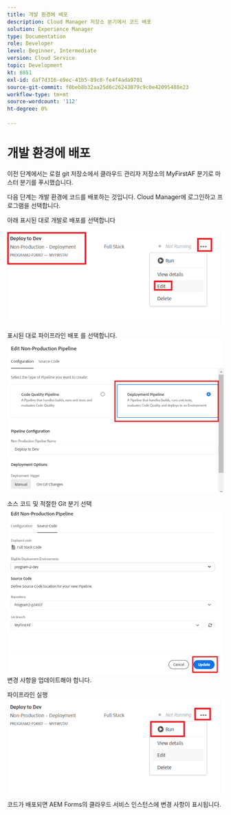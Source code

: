 ```yaml
---
title: 개발 환경에 배포
description: Cloud Manager 저장소 분기에서 코드 배포
solution: Experience Manager
type: Documentation
role: Developer
level: Beginner, Intermediate
version: Cloud Service
topic: Development
kt: 8851
exl-id: daf7d316-e9ec-41b5-89c8-fe4f4ada9701
source-git-commit: f0beb8b32aa25d6c26243879c9c0e42095488e23
workflow-type: tm+mt
source-wordcount: '112'
ht-degree: 0%

---
```


# 개발 환경에 배포

이전 단계에서는 로컬 git 저장소에서 클라우드 관리자 저장소의 MyFirstAF 분기로 마스터 분기를 푸시했습니다.

다음 단계는 개발 환경에 코드를 배포하는 것입니다.
Cloud Manager에 로그인하고 프로그램을 선택합니다.

아래 표시된 대로 개발로 배포를 선택합니다


![첫 단계](assets/deploy-first-step1.png)


표시된 대로 파이프라인 배포 를 선택합니다.
![첫 단계](assets/deploy1.png)

소스 코드 및 적절한 Git 분기 선택
![첫 단계](assets/deploy2.png)
변경 사항을 업데이트해야 합니다.

파이프라인 실행
![실행 파이프라인](assets/run-pipeline.png)

코드가 배포되면 AEM Forms의 클라우드 서비스 인스턴스에 변경 사항이 표시됩니다.
